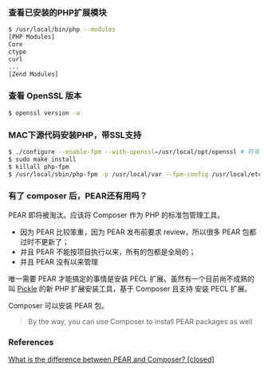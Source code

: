 ### 查看已安装的PHP扩展模块
```bash
$ /usr/local/bin/php --modules
[PHP Modules]
Core
ctype
curl
...
[Zend Modules]

```

### 查看 OpenSSL 版本
```bash
$ openssl version -a
```

### MAC下源代码安装PHP，带SSL支持
```bash
$ ./configure --enable-fpm --with-openssl=/usr/local/opt/openssl # 符号链接到 /usr/local/Cellar/openssl/1.0.1j
$ sudo make install
$ killall php-fpm
$ /usr/local/sbin/php-fpm -p /usr/local/var --fpm-config /usr/local/etc/php-fpm.conf # 重启后才生效
```

### 有了 composer 后，PEAR还有用吗？
PEAR 即将被淘汰。应该将 Composer 作为 PHP 的标准包管理工具。

* 因为 PEAR 比较笨重，因为 PEAR 发布前要求 review，所以很多 PEAR 包都过时不更新了；
* 并且 PEAR 不能按项目执行以来，所有的包都是全局的；
* 并且 PEAR 没有以来管理

唯一需要 PEAR 才能搞定的事情是安装 PECL 扩展。虽然有一个目前尚不成熟的叫 [Pickle](https://github.com/FriendsOfPHP/pickle) 的新 PHP 扩展安装工具，基于 Composer 且支持 安装 PECL 扩展。

Composer 可以安装 PEAR 包。
> By the way, you can use Composer to install PEAR packages as well

### References
[What is the difference between PEAR and Composer? [closed]](https://stackoverflow.com/questions/34199824/what-is-the-difference-between-pear-and-composer)

